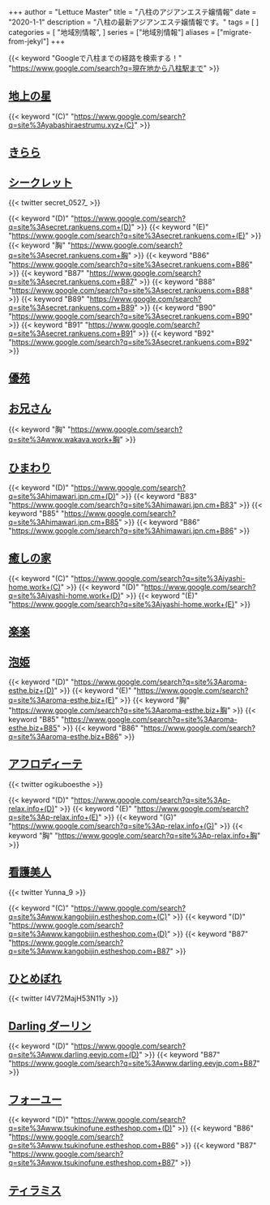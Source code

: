 +++
author = "Lettuce Master"
title = "八柱のアジアンエステ嬢情報"
date = "2020-1-1"
description = "八柱の最新アジアンエステ嬢情報です。"
tags = [
]
categories = [
    "地域別情報",
]
series = ["地域別情報"]
aliases = ["migrate-from-jekyl"]
+++

{{< keyword "Googleで八柱までの経路を検索する！" "https://www.google.com/search?q=現在地から八柱駅まで" >}}

## [地上の星](http://yabashiraestrumu.xyz/)
{{< keyword "(C)" "https://www.google.com/search?q=site%3Ayabashiraestrumu.xyz+(C)" >}} 

## [きらら](http://www.kurisutairu.xyz/)


## [シークレット](http://secret.rankuens.com/)


{{< twitter secret_0527_ >}}

{{< keyword "(D)" "https://www.google.com/search?q=site%3Asecret.rankuens.com+(D)" >}} {{< keyword "(E)" "https://www.google.com/search?q=site%3Asecret.rankuens.com+(E)" >}} {{< keyword "胸" "https://www.google.com/search?q=site%3Asecret.rankuens.com+胸" >}} {{< keyword "B86" "https://www.google.com/search?q=site%3Asecret.rankuens.com+B86" >}} {{< keyword "B87" "https://www.google.com/search?q=site%3Asecret.rankuens.com+B87" >}} {{< keyword "B88" "https://www.google.com/search?q=site%3Asecret.rankuens.com+B88" >}} {{< keyword "B89" "https://www.google.com/search?q=site%3Asecret.rankuens.com+B89" >}} {{< keyword "B90" "https://www.google.com/search?q=site%3Asecret.rankuens.com+B90" >}} {{< keyword "B91" "https://www.google.com/search?q=site%3Asecret.rankuens.com+B91" >}} {{< keyword "B92" "https://www.google.com/search?q=site%3Asecret.rankuens.com+B92" >}} 

## [優苑](http://yuen.est-u.com/)


## [お兄さん](http://www.wakava.work/)
{{< keyword "胸" "https://www.google.com/search?q=site%3Awww.wakava.work+胸" >}} 

## [ひまわり](https://himawari.jpn.cm/)
{{< keyword "(D)" "https://www.google.com/search?q=site%3Ahimawari.jpn.cm+(D)" >}} {{< keyword "B83" "https://www.google.com/search?q=site%3Ahimawari.jpn.cm+B83" >}} {{< keyword "B85" "https://www.google.com/search?q=site%3Ahimawari.jpn.cm+B85" >}} {{< keyword "B86" "https://www.google.com/search?q=site%3Ahimawari.jpn.cm+B86" >}} 

## [癒しの家](http://iyashi-home.work/)
{{< keyword "(C)" "https://www.google.com/search?q=site%3Aiyashi-home.work+(C)" >}} {{< keyword "(D)" "https://www.google.com/search?q=site%3Aiyashi-home.work+(D)" >}} {{< keyword "(E)" "https://www.google.com/search?q=site%3Aiyashi-home.work+(E)" >}} 

## [楽楽](http://raku.est-u.com/)


## [泡姫](http://aroma-esthe.biz/)
{{< keyword "(D)" "https://www.google.com/search?q=site%3Aaroma-esthe.biz+(D)" >}} {{< keyword "(E)" "https://www.google.com/search?q=site%3Aaroma-esthe.biz+(E)" >}} {{< keyword "胸" "https://www.google.com/search?q=site%3Aaroma-esthe.biz+胸" >}} {{< keyword "B85" "https://www.google.com/search?q=site%3Aaroma-esthe.biz+B85" >}} {{< keyword "B86" "https://www.google.com/search?q=site%3Aaroma-esthe.biz+B86" >}} 

## [アフロディーテ](https://p-relax.info/)


{{< twitter ogikuboesthe >}}

{{< keyword "(D)" "https://www.google.com/search?q=site%3Ap-relax.info+(D)" >}} {{< keyword "(E)" "https://www.google.com/search?q=site%3Ap-relax.info+(E)" >}} {{< keyword "(G)" "https://www.google.com/search?q=site%3Ap-relax.info+(G)" >}} {{< keyword "胸" "https://www.google.com/search?q=site%3Ap-relax.info+胸" >}} 

## [看護美人](http://www.kangobijin.estheshop.com/)


{{< twitter Yunna_9 >}}

{{< keyword "(C)" "https://www.google.com/search?q=site%3Awww.kangobijin.estheshop.com+(C)" >}} {{< keyword "(D)" "https://www.google.com/search?q=site%3Awww.kangobijin.estheshop.com+(D)" >}} {{< keyword "B87" "https://www.google.com/search?q=site%3Awww.kangobijin.estheshop.com+B87" >}} 

## [ひとめぼれ](http://www.a-hitomebore.info/)


{{< twitter I4V72MajH53N11y >}}



## [Darling ダーリン](http://www.darling.eevjp.com/)
{{< keyword "(D)" "https://www.google.com/search?q=site%3Awww.darling.eevjp.com+(D)" >}} {{< keyword "B87" "https://www.google.com/search?q=site%3Awww.darling.eevjp.com+B87" >}} 

## [フォーユー](http://www.tsukinofune.estheshop.com/)
{{< keyword "(D)" "https://www.google.com/search?q=site%3Awww.tsukinofune.estheshop.com+(D)" >}} {{< keyword "B86" "https://www.google.com/search?q=site%3Awww.tsukinofune.estheshop.com+B86" >}} {{< keyword "B87" "https://www.google.com/search?q=site%3Awww.tsukinofune.estheshop.com+B87" >}} 

## [ティラミス](http://tiramisu.m-es.net/)


